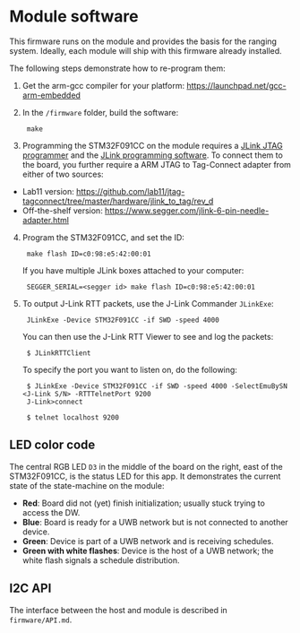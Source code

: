 Module software
=================

This firmware runs on the module and provides the basis
for the ranging system. Ideally, each module will ship with
this firmware already installed.

The following steps demonstrate how to re-program them:

1. Get the arm-gcc compiler for your platform: https://launchpad.net/gcc-arm-embedded

2. In the `/firmware` folder, build the software:

        make

3. Programming the STM32F091CC on the module requires a [JLink JTAG programmer](
https://www.segger.com/jlink-general-info.html) and the [JLink programming software](
https://www.segger.com/jlink-software.html). To connect them to the board, you further require a ARM JTAG to Tag-Connect
adapter from either of two sources:

- Lab11 version: https://github.com/lab11/jtag-tagconnect/tree/master/hardware/jlink_to_tag/rev_d
- Off-the-shelf version: https://www.segger.com/jlink-6-pin-needle-adapter.html

4. Program the STM32F091CC, and set the ID:

        make flash ID=c0:98:e5:42:00:01
        
    If you have multiple JLink boxes attached to your computer:
    
        SEGGER_SERIAL=<segger id> make flash ID=c0:98:e5:42:00:01

5. To output J-Link RTT packets, use the J-Link Commander `JLinkExe`:
    
        JLinkExe -Device STM32F091CC -if SWD -speed 4000
        
   You can then use the J-Link RTT Viewer to see and log the packets:
   
        $ JLinkRTTClient
        
   To specify the port you want to listen on, do the following:
   
        $ JLinkExe -Device STM32F091CC -if SWD -speed 4000 -SelectEmuBySN <J-Link S/N> -RTTTelnetPort 9200
        J-Link>connect
        
        $ telnet localhost 9200

LED color code
--------------

The central RGB LED `D3` in the middle of the board on the right, east of the STM32F091CC, is the status LED for this app.
It demonstrates the current state of the state-machine on the module:

-  **Red**: Board did not (yet) finish initialization; usually stuck trying to access the DW.
-  **Blue**: Board is ready for a UWB network but is not connected to another device.
-  **Green**: Device is part of a UWB network and is receiving schedules.
-  **Green with white flashes**: Device is the host of a UWB network; the white flash signals a schedule distribution.

I2C API
-------

The interface between the host and module is described in `firmware/API.md`.

